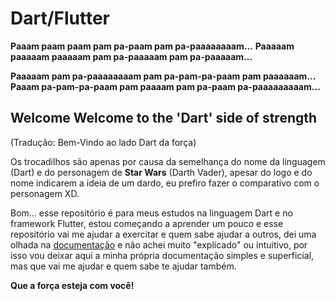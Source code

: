 # Dart/Flutter

**Paaam paam paam pam pa-paam pam pa-paaaaaaaam...**
**Paaaaam paaaaam paaaaam pam pa-paaaaam pam pa-paaaaam...**

**Paaaaam pam pa-paaaaaaaam pam pa-pam-pa-paam pam paaaaaam...**
**Paaam pa-pam-pa-paam pam paaaam pam pa-paam pa-paaaaaaaaam...**

## Welcome Welcome to the 'Dart' side of strength
(Tradução: Bem-Vindo ao lado Dart da força)

Os trocadilhos são apenas por causa da semelhança do nome da linguagem (Dart) e do personagem de __Star Wars__ (Darth Vader), apesar do logo e do nome indicarem a ideia de um dardo, eu prefiro fazer o comparativo com o personagem XD.

Bom... esse repositório é para meus estudos na linguagem Dart e no framework Flutter, estou começando a aprender um pouco e esse repositório vai me ajudar a exercitar e quem sabe ajudar a outros, dei uma olhada na [documentação](https://api.dart.dev/stable/2.8.4/dart-core/dart-core-library.html) e não achei muito "explicado" ou intuitivo, por isso vou deixar aqui a minha própria documentação simples e superficial, mas que vai me ajudar e quem sabe te ajudar também.

__Que a força esteja com você!__